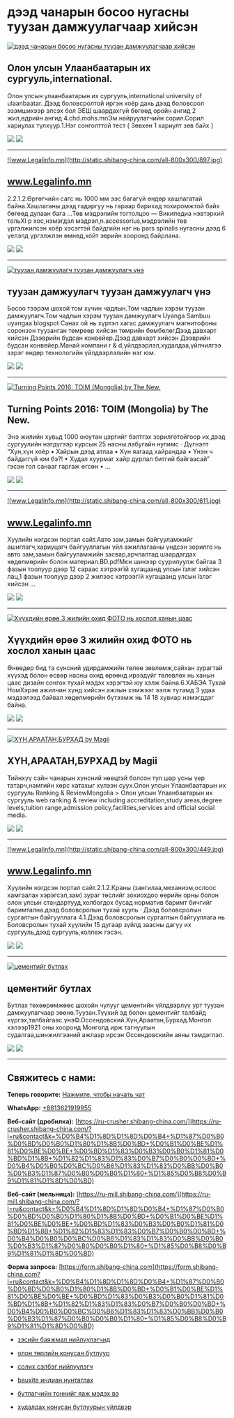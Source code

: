 # дээд чанарын босоо нугасны туузан дамжуулагчаар хийсэн

<a href="https://swt.shibang-china.com/?l=ru&img&k=%D0%B4%D1%8D%D1%8D%D0%B4+%D1%87%D0%B0%D0%BD%D0%B0%D1%80%D1%8B%D0%BD+%D0%B1%D0%BE%D1%81%D0%BE%D0%BE+%D0%BD%D1%83%D0%B3%D0%B0%D1%81%D0%BD%D1%8B+%D1%82%D1%83%D1%83%D0%B7%D0%B0%D0%BD+%D0%B4%D0%B0%D0%BC%D0%B6%D1%83%D1%83%D0%BB%D0%B0%D0%B3%D1%87%D0%B0%D0%B0%D1%80+%D1%85%D0%B8%D0%B9%D1%81%D1%8D%D0%BD" target="_blank">![дээд чанарын босоо нугасны туузан дамжуулагчаар хийсэн](http://static.shibang-china.com/all-800x300/1345.jpg)</a>

## Олон улсын Улаанбаатарын их сургууль,international.
Олон улсын улаанбаатарын их сургууль,international university of ulaanbaatar. Дээд боловсролтой иргэн хоёр дахь дээд боловсрол эзэмшихээр элсэх бол ЭЕШ шаардахгүй бөгөөд оройн ангид 2 жил,өдрийн ангид 4.chd.mohs.mnЭм найруулагчийн сорил.Сорил хариулах түлхүүр.1.Нэг сонголттой тест ( Зөвхөн 1 хариулт зөв байх )


<a href="https://whatsapp.shibangsoft.com/WhatsApp.php" target="_blank" title="WhatsApp">![](http://static.shibang-china.com/icon/whatsapp.png)</a> <a href="https://swt.shibang-china.com/?l=ru&icon&k=%D0%B4%D1%8D%D1%8D%D0%B4+%D1%87%D0%B0%D0%BD%D0%B0%D1%80%D1%8B%D0%BD+%D0%B1%D0%BE%D1%81%D0%BE%D0%BE+%D0%BD%D1%83%D0%B3%D0%B0%D1%81%D0%BD%D1%8B+%D1%82%D1%83%D1%83%D0%B7%D0%B0%D0%BD+%D0%B4%D0%B0%D0%BC%D0%B6%D1%83%D1%83%D0%BB%D0%B0%D0%B3%D1%87%D0%B0%D0%B0%D1%80+%D1%85%D0%B8%D0%B9%D1%81%D1%8D%D0%BD" target="_blank">![](http://static.shibang-china.com/icon/chat-ru.png)</a>

---

<a href="https://swt.shibang-china.com/?l=ru&img&k=%D0%B4%D1%8D%D1%8D%D0%B4+%D1%87%D0%B0%D0%BD%D0%B0%D1%80%D1%8B%D0%BD+%D0%B1%D0%BE%D1%81%D0%BE%D0%BE+%D0%BD%D1%83%D0%B3%D0%B0%D1%81%D0%BD%D1%8B+%D1%82%D1%83%D1%83%D0%B7%D0%B0%D0%BD+%D0%B4%D0%B0%D0%BC%D0%B6%D1%83%D1%83%D0%BB%D0%B0%D0%B3%D1%87%D0%B0%D0%B0%D1%80+%D1%85%D0%B8%D0%B9%D1%81%D1%8D%D0%BD" target="_blank">![www.Legalinfo.mn](http://static.shibang-china.com/all-800x300/897.jpg)</a>

## www.Legalinfo.mn
2.2.1.2.Өргөгчийн сагс нь 1000 мм ээс багагүй өндөр хашлагатай байна.Хашлаганы дээд гадаргуу нь гараар барихад тохиромжтой байх бөгөөд дулаан бага …Төв мэдрэлийн тогтолцоо — Википедиа нэвтэрхий тольXl p хос,нэмэгдэл мэдрэл,n.accessorius,мэдрэлийн төв үргэлжилсэн хоёр хэсэгтэй байдгийн нэг нь pars spinalis нугасны дээд 6 үелэлд үргэлжлэн өмнөд,хойт эврийн хооронд байрлана.


<a href="https://whatsapp.shibangsoft.com/WhatsApp.php" target="_blank" title="WhatsApp">![](http://static.shibang-china.com/icon/whatsapp.png)</a> <a href="https://swt.shibang-china.com/?l=ru&icon&k=%D0%B4%D1%8D%D1%8D%D0%B4+%D1%87%D0%B0%D0%BD%D0%B0%D1%80%D1%8B%D0%BD+%D0%B1%D0%BE%D1%81%D0%BE%D0%BE+%D0%BD%D1%83%D0%B3%D0%B0%D1%81%D0%BD%D1%8B+%D1%82%D1%83%D1%83%D0%B7%D0%B0%D0%BD+%D0%B4%D0%B0%D0%BC%D0%B6%D1%83%D1%83%D0%BB%D0%B0%D0%B3%D1%87%D0%B0%D0%B0%D1%80+%D1%85%D0%B8%D0%B9%D1%81%D1%8D%D0%BD" target="_blank">![](http://static.shibang-china.com/icon/chat-ru.png)</a>

---

<a href="https://swt.shibang-china.com/?l=ru&img&k=%D0%B4%D1%8D%D1%8D%D0%B4+%D1%87%D0%B0%D0%BD%D0%B0%D1%80%D1%8B%D0%BD+%D0%B1%D0%BE%D1%81%D0%BE%D0%BE+%D0%BD%D1%83%D0%B3%D0%B0%D1%81%D0%BD%D1%8B+%D1%82%D1%83%D1%83%D0%B7%D0%B0%D0%BD+%D0%B4%D0%B0%D0%BC%D0%B6%D1%83%D1%83%D0%BB%D0%B0%D0%B3%D1%87%D0%B0%D0%B0%D1%80+%D1%85%D0%B8%D0%B9%D1%81%D1%8D%D0%BD" target="_blank">![туузан дамжуулагч туузан дамжуулагч үнэ](http://static.shibang-china.com/all-800x300/161.jpg)</a>

## туузан дамжуулагч туузан дамжуулагч үнэ
Босоо тээрэм шохой том хүчин чадлын.Том чадлын хэрэм туузан дамжуулагч.Том чадлын хэрэм туузан дамжуулагч Uyanga Sambuu uyangaa blogspot Санах ой нь хүртэл хагас дамжуулагч магнитофоны соронзон туузанган төмрөөр хийсэн төмрийн бөмбөлөгДээд давхарт хийсэн Дээврийн будсан конвейер.Дээд давхарт хийсэн Дээврийн будсан конвейер.Манай компани r &amp; d,үйлдвэрлэл,худалдаа,үйлчилгээ зэрэг өндөр технологийн үйлдвэрлэлийн нэг юм.


<a href="https://whatsapp.shibangsoft.com/WhatsApp.php" target="_blank" title="WhatsApp">![](http://static.shibang-china.com/icon/whatsapp.png)</a> <a href="https://swt.shibang-china.com/?l=ru&icon&k=%D0%B4%D1%8D%D1%8D%D0%B4+%D1%87%D0%B0%D0%BD%D0%B0%D1%80%D1%8B%D0%BD+%D0%B1%D0%BE%D1%81%D0%BE%D0%BE+%D0%BD%D1%83%D0%B3%D0%B0%D1%81%D0%BD%D1%8B+%D1%82%D1%83%D1%83%D0%B7%D0%B0%D0%BD+%D0%B4%D0%B0%D0%BC%D0%B6%D1%83%D1%83%D0%BB%D0%B0%D0%B3%D1%87%D0%B0%D0%B0%D1%80+%D1%85%D0%B8%D0%B9%D1%81%D1%8D%D0%BD" target="_blank">![](http://static.shibang-china.com/icon/chat-ru.png)</a>

---

<a href="https://swt.shibang-china.com/?l=ru&img&k=%D0%B4%D1%8D%D1%8D%D0%B4+%D1%87%D0%B0%D0%BD%D0%B0%D1%80%D1%8B%D0%BD+%D0%B1%D0%BE%D1%81%D0%BE%D0%BE+%D0%BD%D1%83%D0%B3%D0%B0%D1%81%D0%BD%D1%8B+%D1%82%D1%83%D1%83%D0%B7%D0%B0%D0%BD+%D0%B4%D0%B0%D0%BC%D0%B6%D1%83%D1%83%D0%BB%D0%B0%D0%B3%D1%87%D0%B0%D0%B0%D1%80+%D1%85%D0%B8%D0%B9%D1%81%D1%8D%D0%BD" target="_blank">![Turning Points 2016: TOIM (Mongolia) by The New.](http://static.shibang-china.com/all-800x300/983.jpg)</a>

## Turning Points 2016: TOIM (Mongolia) by The New.
Энэ жилийн хувьд 1000 оюутан цэргийг бэлтгэх зорилготойгоор их,дээд сургуулийн нэгдүгээр курсын 25 насны.лабугайн нулимс&nbsp;&#0183;&#32;Дүгнэлт “Хун,хүн хоѐр • Хайрын дээд атлаа • Хүн яагаад хайрандаа • Үнэн ч байдаггүй юм бэ?! • Худал хуурмаг хайр дурлал битгий байгаасай” гэсэн гол санааг гаргаж өгсөн • …


<a href="https://whatsapp.shibangsoft.com/WhatsApp.php" target="_blank" title="WhatsApp">![](http://static.shibang-china.com/icon/whatsapp.png)</a> <a href="https://swt.shibang-china.com/?l=ru&icon&k=%D0%B4%D1%8D%D1%8D%D0%B4+%D1%87%D0%B0%D0%BD%D0%B0%D1%80%D1%8B%D0%BD+%D0%B1%D0%BE%D1%81%D0%BE%D0%BE+%D0%BD%D1%83%D0%B3%D0%B0%D1%81%D0%BD%D1%8B+%D1%82%D1%83%D1%83%D0%B7%D0%B0%D0%BD+%D0%B4%D0%B0%D0%BC%D0%B6%D1%83%D1%83%D0%BB%D0%B0%D0%B3%D1%87%D0%B0%D0%B0%D1%80+%D1%85%D0%B8%D0%B9%D1%81%D1%8D%D0%BD" target="_blank">![](http://static.shibang-china.com/icon/chat-ru.png)</a>

---

<a href="https://swt.shibang-china.com/?l=ru&img&k=%D0%B4%D1%8D%D1%8D%D0%B4+%D1%87%D0%B0%D0%BD%D0%B0%D1%80%D1%8B%D0%BD+%D0%B1%D0%BE%D1%81%D0%BE%D0%BE+%D0%BD%D1%83%D0%B3%D0%B0%D1%81%D0%BD%D1%8B+%D1%82%D1%83%D1%83%D0%B7%D0%B0%D0%BD+%D0%B4%D0%B0%D0%BC%D0%B6%D1%83%D1%83%D0%BB%D0%B0%D0%B3%D1%87%D0%B0%D0%B0%D1%80+%D1%85%D0%B8%D0%B9%D1%81%D1%8D%D0%BD" target="_blank">![www.Legalinfo.mn](http://static.shibang-china.com/all-800x300/611.jpg)</a>

## www.Legalinfo.mn
Хуулийн нэгдсэн портал сайт.Авто зам,замын байгууламжийг ашиглагч,хариуцагч байгууллагын үйл ажиллагааны үндсэн зорилго нь авто зам,замын байгууламжийн засвар,арчлалтад шаардагдах хөдөлмөрийн болон материал.BD.pdfМєн шинээр суурилуулж байгаа 3 фазын тоолуур дээр 12 сараас хэтрээгїй хугацаанд улсын їзлэг хийсэн лац,1 фазын тоолуур дээр 2 жилээс хэтрээгїй хугацаанд улсын їзлэг хийсэн …


<a href="https://whatsapp.shibangsoft.com/WhatsApp.php" target="_blank" title="WhatsApp">![](http://static.shibang-china.com/icon/whatsapp.png)</a> <a href="https://swt.shibang-china.com/?l=ru&icon&k=%D0%B4%D1%8D%D1%8D%D0%B4+%D1%87%D0%B0%D0%BD%D0%B0%D1%80%D1%8B%D0%BD+%D0%B1%D0%BE%D1%81%D0%BE%D0%BE+%D0%BD%D1%83%D0%B3%D0%B0%D1%81%D0%BD%D1%8B+%D1%82%D1%83%D1%83%D0%B7%D0%B0%D0%BD+%D0%B4%D0%B0%D0%BC%D0%B6%D1%83%D1%83%D0%BB%D0%B0%D0%B3%D1%87%D0%B0%D0%B0%D1%80+%D1%85%D0%B8%D0%B9%D1%81%D1%8D%D0%BD" target="_blank">![](http://static.shibang-china.com/icon/chat-ru.png)</a>

---

<a href="https://swt.shibang-china.com/?l=ru&img&k=%D0%B4%D1%8D%D1%8D%D0%B4+%D1%87%D0%B0%D0%BD%D0%B0%D1%80%D1%8B%D0%BD+%D0%B1%D0%BE%D1%81%D0%BE%D0%BE+%D0%BD%D1%83%D0%B3%D0%B0%D1%81%D0%BD%D1%8B+%D1%82%D1%83%D1%83%D0%B7%D0%B0%D0%BD+%D0%B4%D0%B0%D0%BC%D0%B6%D1%83%D1%83%D0%BB%D0%B0%D0%B3%D1%87%D0%B0%D0%B0%D1%80+%D1%85%D0%B8%D0%B9%D1%81%D1%8D%D0%BD" target="_blank">![Хүүхдийн өрөө 3 жилийн охид ФОТО нь хослол ханын цаас](http://static.shibang-china.com/all-800x300/1179.jpg)</a>

## Хүүхдийн өрөө 3 жилийн охид ФОТО нь хослол ханын цаас
Өнөөдөр бид та сүнсний удирдамжийн төлөө зөвлөмж,сайхан зурагтай хүүхэд болон өсвөр насны охид өрөөнд ирээдүйг төлөвлөх нь ханын цаас дизайн сонгох тухай мэдэх хэрэгтэй юу хэлж байна.6.ХАБЭА Тухай НомХэрэв ажилчин хүнд хийсэн ажлын хэмжээг ээлж тутамд 3 удаа мэдээлээд байвал хөдөлмөрийн бүтээмж нь 14 18 хувиар нэмэгддэг байна.


<a href="https://whatsapp.shibangsoft.com/WhatsApp.php" target="_blank" title="WhatsApp">![](http://static.shibang-china.com/icon/whatsapp.png)</a> <a href="https://swt.shibang-china.com/?l=ru&icon&k=%D0%B4%D1%8D%D1%8D%D0%B4+%D1%87%D0%B0%D0%BD%D0%B0%D1%80%D1%8B%D0%BD+%D0%B1%D0%BE%D1%81%D0%BE%D0%BE+%D0%BD%D1%83%D0%B3%D0%B0%D1%81%D0%BD%D1%8B+%D1%82%D1%83%D1%83%D0%B7%D0%B0%D0%BD+%D0%B4%D0%B0%D0%BC%D0%B6%D1%83%D1%83%D0%BB%D0%B0%D0%B3%D1%87%D0%B0%D0%B0%D1%80+%D1%85%D0%B8%D0%B9%D1%81%D1%8D%D0%BD" target="_blank">![](http://static.shibang-china.com/icon/chat-ru.png)</a>

---

<a href="https://swt.shibang-china.com/?l=ru&img&k=%D0%B4%D1%8D%D1%8D%D0%B4+%D1%87%D0%B0%D0%BD%D0%B0%D1%80%D1%8B%D0%BD+%D0%B1%D0%BE%D1%81%D0%BE%D0%BE+%D0%BD%D1%83%D0%B3%D0%B0%D1%81%D0%BD%D1%8B+%D1%82%D1%83%D1%83%D0%B7%D0%B0%D0%BD+%D0%B4%D0%B0%D0%BC%D0%B6%D1%83%D1%83%D0%BB%D0%B0%D0%B3%D1%87%D0%B0%D0%B0%D1%80+%D1%85%D0%B8%D0%B9%D1%81%D1%8D%D0%BD" target="_blank">![ХҮН,АРААТАН,БУРХАД by Magii](http://static.shibang-china.com/all-800x300/675.jpg)</a>

## ХҮН,АРААТАН,БУРХАД by Magii
Тийнхүү сайн чанарын хүнсний нөөцтэй болсон тул шар усны үер татарч,намгийн хөрс хатахыг хүлээн суух.Олон улсын Улаанбаатарын их сургууль Ranking &amp; ReviewMongolia &gt; Олон улсын Улаанбаатарын их сургууль web ranking &amp; review including accreditation,study areas,degree levels,tuition range,admission policy,facilities,services and official social media.


<a href="https://whatsapp.shibangsoft.com/WhatsApp.php" target="_blank" title="WhatsApp">![](http://static.shibang-china.com/icon/whatsapp.png)</a> <a href="https://swt.shibang-china.com/?l=ru&icon&k=%D0%B4%D1%8D%D1%8D%D0%B4+%D1%87%D0%B0%D0%BD%D0%B0%D1%80%D1%8B%D0%BD+%D0%B1%D0%BE%D1%81%D0%BE%D0%BE+%D0%BD%D1%83%D0%B3%D0%B0%D1%81%D0%BD%D1%8B+%D1%82%D1%83%D1%83%D0%B7%D0%B0%D0%BD+%D0%B4%D0%B0%D0%BC%D0%B6%D1%83%D1%83%D0%BB%D0%B0%D0%B3%D1%87%D0%B0%D0%B0%D1%80+%D1%85%D0%B8%D0%B9%D1%81%D1%8D%D0%BD" target="_blank">![](http://static.shibang-china.com/icon/chat-ru.png)</a>

---

<a href="https://swt.shibang-china.com/?l=ru&img&k=%D0%B4%D1%8D%D1%8D%D0%B4+%D1%87%D0%B0%D0%BD%D0%B0%D1%80%D1%8B%D0%BD+%D0%B1%D0%BE%D1%81%D0%BE%D0%BE+%D0%BD%D1%83%D0%B3%D0%B0%D1%81%D0%BD%D1%8B+%D1%82%D1%83%D1%83%D0%B7%D0%B0%D0%BD+%D0%B4%D0%B0%D0%BC%D0%B6%D1%83%D1%83%D0%BB%D0%B0%D0%B3%D1%87%D0%B0%D0%B0%D1%80+%D1%85%D0%B8%D0%B9%D1%81%D1%8D%D0%BD" target="_blank">![www.Legalinfo.mn](http://static.shibang-china.com/all-800x300/449.jpg)</a>

## www.Legalinfo.mn
Хуулийн нэгдсэн портал сайт.2.1.2.Краны (зангилаа,механизм,ослоос хамгаалах хэрэгсэл,зам) зураг төслийг зохиохдоо өөрийн орны болон олон улсын стандартууд,холбогдох бусад норматив баримт бичгийг баримтална.дээд боловсролын тухай хууль&nbsp;&#0183;&#32;Дээд боловсролын сургалтын байгууллага 4.1.Дээд боловсролын сургалтын байгууллага нь Боловсролын тухай хуулийн 15 дугаар зүйлд заасны дагуу их сургууль,дээд сургууль,коллеж гэсэн.


<a href="https://whatsapp.shibangsoft.com/WhatsApp.php" target="_blank" title="WhatsApp">![](http://static.shibang-china.com/icon/whatsapp.png)</a> <a href="https://swt.shibang-china.com/?l=ru&icon&k=%D0%B4%D1%8D%D1%8D%D0%B4+%D1%87%D0%B0%D0%BD%D0%B0%D1%80%D1%8B%D0%BD+%D0%B1%D0%BE%D1%81%D0%BE%D0%BE+%D0%BD%D1%83%D0%B3%D0%B0%D1%81%D0%BD%D1%8B+%D1%82%D1%83%D1%83%D0%B7%D0%B0%D0%BD+%D0%B4%D0%B0%D0%BC%D0%B6%D1%83%D1%83%D0%BB%D0%B0%D0%B3%D1%87%D0%B0%D0%B0%D1%80+%D1%85%D0%B8%D0%B9%D1%81%D1%8D%D0%BD" target="_blank">![](http://static.shibang-china.com/icon/chat-ru.png)</a>

---

<a href="https://swt.shibang-china.com/?l=ru&img&k=%D0%B4%D1%8D%D1%8D%D0%B4+%D1%87%D0%B0%D0%BD%D0%B0%D1%80%D1%8B%D0%BD+%D0%B1%D0%BE%D1%81%D0%BE%D0%BE+%D0%BD%D1%83%D0%B3%D0%B0%D1%81%D0%BD%D1%8B+%D1%82%D1%83%D1%83%D0%B7%D0%B0%D0%BD+%D0%B4%D0%B0%D0%BC%D0%B6%D1%83%D1%83%D0%BB%D0%B0%D0%B3%D1%87%D0%B0%D0%B0%D1%80+%D1%85%D0%B8%D0%B9%D1%81%D1%8D%D0%BD" target="_blank">![цементийг бутлах](http://static.shibang-china.com/all-800x300/195.jpg)</a>

## цементийг бутлах
Бутлах төхөөрөмжөөс шохойн чулууг цементийн үйлдвэрлүү урт туузан дамжуулагчаар зөөнө.Туузан.Түүхий эд болон цементийг талбайд хүргэх,талбайгаас.үнэФ.Оссендовский.Хүн,Араатан,Бурхад.Монгол хэлээр1921 оны хооронд Монголд ирж тагнуулын судалгаа,шинжилгээний ажлаар ирсэн Оссендовскийн аяны тэмдэглэл.


<a href="https://whatsapp.shibangsoft.com/WhatsApp.php" target="_blank" title="WhatsApp">![](http://static.shibang-china.com/icon/whatsapp.png)</a> <a href="https://swt.shibang-china.com/?l=ru&icon&k=%D0%B4%D1%8D%D1%8D%D0%B4+%D1%87%D0%B0%D0%BD%D0%B0%D1%80%D1%8B%D0%BD+%D0%B1%D0%BE%D1%81%D0%BE%D0%BE+%D0%BD%D1%83%D0%B3%D0%B0%D1%81%D0%BD%D1%8B+%D1%82%D1%83%D1%83%D0%B7%D0%B0%D0%BD+%D0%B4%D0%B0%D0%BC%D0%B6%D1%83%D1%83%D0%BB%D0%B0%D0%B3%D1%87%D0%B0%D0%B0%D1%80+%D1%85%D0%B8%D0%B9%D1%81%D1%8D%D0%BD" target="_blank">![](http://static.shibang-china.com/icon/chat-ru.png)</a>

---
## Свяжитесь с нами:

**Теперь говорите:** [Нажмите, чтобы начать чат](https://swt.shibang-china.com?l=ru&contact&k=%D0%B4%D1%8D%D1%8D%D0%B4+%D1%87%D0%B0%D0%BD%D0%B0%D1%80%D1%8B%D0%BD+%D0%B1%D0%BE%D1%81%D0%BE%D0%BE+%D0%BD%D1%83%D0%B3%D0%B0%D1%81%D0%BD%D1%8B+%D1%82%D1%83%D1%83%D0%B7%D0%B0%D0%BD+%D0%B4%D0%B0%D0%BC%D0%B6%D1%83%D1%83%D0%BB%D0%B0%D0%B3%D1%87%D0%B0%D0%B0%D1%80+%D1%85%D0%B8%D0%B9%D1%81%D1%8D%D0%BD)

**WhatsApp:**  [+8613621919955](https://whatsapp.shibangsoft.com/WhatsApp.php)

**Веб-сайт (дробилка):** [https://ru-crusher.shibang-china.com/](https://ru-crusher.shibang-china.com/?l=ru&contact&k=%D0%B4%D1%8D%D1%8D%D0%B4+%D1%87%D0%B0%D0%BD%D0%B0%D1%80%D1%8B%D0%BD+%D0%B1%D0%BE%D1%81%D0%BE%D0%BE+%D0%BD%D1%83%D0%B3%D0%B0%D1%81%D0%BD%D1%8B+%D1%82%D1%83%D1%83%D0%B7%D0%B0%D0%BD+%D0%B4%D0%B0%D0%BC%D0%B6%D1%83%D1%83%D0%BB%D0%B0%D0%B3%D1%87%D0%B0%D0%B0%D1%80+%D1%85%D0%B8%D0%B9%D1%81%D1%8D%D0%BD)

**Веб-сайт (мельница):** [https://ru-mill.shibang-china.com/](https://ru-mill.shibang-china.com/?l=ru&contact&k=%D0%B4%D1%8D%D1%8D%D0%B4+%D1%87%D0%B0%D0%BD%D0%B0%D1%80%D1%8B%D0%BD+%D0%B1%D0%BE%D1%81%D0%BE%D0%BE+%D0%BD%D1%83%D0%B3%D0%B0%D1%81%D0%BD%D1%8B+%D1%82%D1%83%D1%83%D0%B7%D0%B0%D0%BD+%D0%B4%D0%B0%D0%BC%D0%B6%D1%83%D1%83%D0%BB%D0%B0%D0%B3%D1%87%D0%B0%D0%B0%D1%80+%D1%85%D0%B8%D0%B9%D1%81%D1%8D%D0%BD)

**Форма запроса:** [https://form.shibang-china.com](https://form.shibang-china.com?l=ru&contact&k=%D0%B4%D1%8D%D1%8D%D0%B4+%D1%87%D0%B0%D0%BD%D0%B0%D1%80%D1%8B%D0%BD+%D0%B1%D0%BE%D1%81%D0%BE%D0%BE+%D0%BD%D1%83%D0%B3%D0%B0%D1%81%D0%BD%D1%8B+%D1%82%D1%83%D1%83%D0%B7%D0%B0%D0%BD+%D0%B4%D0%B0%D0%BC%D0%B6%D1%83%D1%83%D0%BB%D0%B0%D0%B3%D1%87%D0%B0%D0%B0%D1%80+%D1%85%D0%B8%D0%B9%D1%81%D1%8D%D0%BD)

* [зэсийн баяжмал нийлүүлэгчид](../129/%D0%B7%D1%8D%D1%81%D0%B8%D0%B9%D0%BD%20%D0%B1%D0%B0%D1%8F%D0%B6%D0%BC%D0%B0%D0%BB%20%D0%BD%D0%B8%D0%B9%D0%BB%D2%AF%D2%AF%D0%BB%D1%8D%D0%B3%D1%87%D0%B8%D0%B4.md)

* [олон төрлийн конусан бутлуур](../126/%D0%BE%D0%BB%D0%BE%D0%BD%20%D1%82%D3%A9%D1%80%D0%BB%D0%B8%D0%B9%D0%BD%20%D0%BA%D0%BE%D0%BD%D1%83%D1%81%D0%B0%D0%BD%20%D0%B1%D1%83%D1%82%D0%BB%D1%83%D1%83%D1%80.md)

* [солих сэлбэг нийлүүлэгч](../128/%D1%81%D0%BE%D0%BB%D0%B8%D1%85%20%D1%81%D1%8D%D0%BB%D0%B1%D1%8D%D0%B3%20%D0%BD%D0%B8%D0%B9%D0%BB%D2%AF%D2%AF%D0%BB%D1%8D%D0%B3%D1%87.md)

* [bauxite индиан нунтаглах](../128/bauxite%20%D0%B8%D0%BD%D0%B4%D0%B8%D0%B0%D0%BD%20%D0%BD%D1%83%D0%BD%D1%82%D0%B0%D0%B3%D0%BB%D0%B0%D1%85.md)

* [бутлагчийн тоннийг яаж мэдэх вэ](../126/%D0%B1%D1%83%D1%82%D0%BB%D0%B0%D0%B3%D1%87%D0%B8%D0%B9%D0%BD%20%D1%82%D0%BE%D0%BD%D0%BD%D0%B8%D0%B9%D0%B3%20%D1%8F%D0%B0%D0%B6%20%D0%BC%D1%8D%D0%B4%D1%8D%D1%85%20%D0%B2%D1%8D.md)

* [худалдах конусан бутлуурын үйлдвэр](../126/%D1%85%D1%83%D0%B4%D0%B0%D0%BB%D0%B4%D0%B0%D1%85%20%D0%BA%D0%BE%D0%BD%D1%83%D1%81%D0%B0%D0%BD%20%D0%B1%D1%83%D1%82%D0%BB%D1%83%D1%83%D1%80%D1%8B%D0%BD%20%D2%AF%D0%B9%D0%BB%D0%B4%D0%B2%D1%8D%D1%80.md)